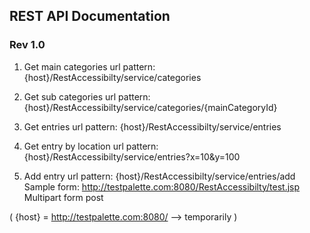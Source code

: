 ## REST API Documentation ##
### Rev 1.0 ###


1. Get main categories
url pattern: {host}/RestAccessibilty/service/categories

2. Get sub categories
url pattern: {host}/RestAccessibilty/service/categories/{mainCategoryId}

3. Get entries
url pattern: {host}/RestAccessibilty/service/entries

4. Get entry by location
url pattern: {host}/RestAccessibilty/service/entries?x=10&y=100

5. Add entry
url pattern: {host}/RestAccessibilty/service/entries/add
Sample form: http://testpalette.com:8080/RestAccessibilty/test.jsp
Multipart form post

( {host} = http://testpalette.com:8080/ --> temporarily )